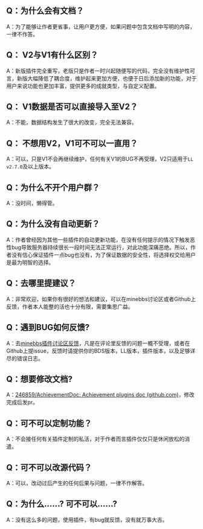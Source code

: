 

## Q：为什么会有文档？

A：为了能够让作者更省事，让用户更方便，如果问题中包含文档中写明的内容，一律不作答。



## Q： V2与V1有什么区别？

A：新版插件完全重写，老版只是作者一时兴起随便写的代码，完全没有维护性可言，新版大幅降低了耦合度，维护起来更加方便，也便于日后添加新的功能，对于用户来说功能也更加丰富，提供更多的成就类型，与自定义配置。



## Q： V1数据是否可以直接导入至V2？

A：不能，数据结构发生了很大的改变，完全无法兼容。



## Q： 不想用V2，V1可不可以一直用？

A：可以，只是V1不会再继续维护，任何有关V1的BUG不再受理，V2只适用于`LL v2.7.0`及以上版本。



## Q：为什么不开个用户群？

A：没时间，懒得管。



## Q：为什么没有自动更新？

A：作者曾经因为其他一些插件的自动更新功能，在没有任何提示的情况下触发恶性bug导致服务器持续很长一段时间无法正常运行，对此功能深痛恶绝。所以，作者没有信心保证插件一点bug也没有，为了保证数据的安全性，将选择权交给用户是最为明智的选择。



## Q：去哪里提建议？

A：非常欢迎，如果你有很好的想法和建议，可以在minebbs讨论区或者Github上反馈，作者本人能整的活也十分有限，需要集思广益。



## Q：遇到BUG如何反馈?

A：去<a href="https://www.minebbs.com/threads/9594/">minebbs插件讨论区反馈</a>，凡是在评论里反馈的问题一概不受理，或者在Github上提issue，反馈时请提供你的BDS版本，LL版本，插件版本，以及足够详尽的错误日志。



## Q：想要修改文档?

A：[246859/AchievementDoc: Achievement plugins doc (github.com)](https://github.com/246859/AchievementDoc)，修改完成后发pr。



## Q：可不可以定制功能？

A：不会接任何有关插件定制的私活，对于作者而言插件仅仅只是休闲放松的消遣。



## Q：可不可以改源代码？

A：可以，改动过后产生的任何后果与问题，一律不作解答。



## Q：为什么......? 可不可以......?

A：没有这么多的问题，使用插件，有bug就反馈，没有就万事大吉。
